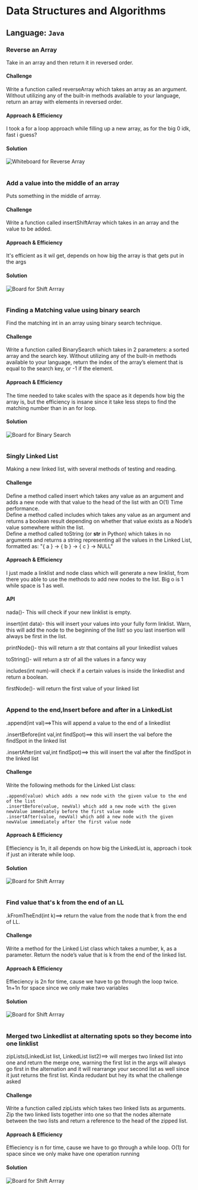 # Data Structures and Algorithms

## Language: `Java`

### Reverse an Array

Take in an array and then return it in reversed order.

#### Challenge

Write a function called reverseArray which takes an array as an argument. Without utilizing any of the built-in methods available to your language, return an array with elements in reversed order.

#### Approach & Efficiency

I took a for a loop approach while filling up a new array, as for the big 0 idk, fast i  guess?

#### Solution

![Whiteboard for Reverse Array](../../assets/aww-board.png)

# ####################################################################  

### Add a value into the middle of an array  

Puts something in the middle of arrray.  

#### Challenge  

Write a function called insertShiftArray which takes in an array and the value to be added.  

#### Approach & Efficiency  

It's efficient as it wil get, depends on how big the array is that gets put in the args  

#### Solution  


![Board for Shift Arrray](../../assets/shiftarrayboard.png)  

# ####################################################################

### Finding a Matching value using binary search

Find the matching int in an array using binary search technique.

#### Challenge  

Write a function called BinarySearch which takes in 2 parameters: a sorted array and the search key. Without utilizing any of the built-in methods available to your language, return the index of the array’s element that is equal to the search key, or -1 if the element.  

#### Approach & Efficiency  

The time needed to take scales with the space as it depends how big the array is, but the efficiency is insane since it take less steps to find the matching number than in an for loop.

#### Solution

![Board for Binary Search](../../assets/binarysearchboard.png)  

# ########################################################################  

### Singly Linked List  
Making a new linked list, with several methods of testing and reading.  

#### Challenge  

 Define a method called insert which takes any value as an argument and adds a new node with that value to the head of the list with an O(1) Time performance.  
 Define a method called includes which takes any value as an argument and returns a boolean result depending on whether that value exists as a Node’s value somewhere within the list.  
 Define a method called toString (or __str__ in Python) which takes in no arguments and returns a string representing all the values in the Linked List, formatted as:
        "{ a } -> { b } -> { c } -> NULL"  


#### Approach & Efficiency  

<!-- What approach did you take? Why? What is the Big O space/time for this approach? -->
I just made a linklist and node class which will generate a new linklist, from there you able to use the methods to add new nodes to the list. Big o is 1 while space is 1 as well.

#### API  

nada()- This will check if your new linklist is empty.  

insert(int data)- this will insert your values into your fully form linklist. Warn, this will add the node to the beginning of the list! so you last insertion will always be first in the list.

printNode()- this will return a str that contains all your linkedlist values

toString()- will return a str of all the values in a fancy way

includes(int num)-will check if a certain values is inside the linkedlist and return a boolean.

firstNode()- will return the first value of your linked list  

# ####################################################################  

### Append to the end,Insert before and after in a LinkedList 

.append(int val)==>This will append a value to the end of a linkedlist

.insertBefore(int val,int findSpot)==> this will insert the val before the findSpot in the linked list

.insertAfter(int val,int findSpot)==> this will insert the val after the findSpot in the linked list

#### Challenge  

Write the following methods for the Linked List class:

    .append(value) which adds a new node with the given value to the end of the list
    .insertBefore(value, newVal) which add a new node with the given newValue immediately before the first value node
    .insertAfter(value, newVal) which add a new node with the given newValue immediately after the first value node


#### Approach & Efficiency  

Effieciency is 1n, it all depends on how big the LinkedList is, approach i took if just an iriterate while loop.

#### Solution  


![Board for Shift Arrray](../../assets/appendinsertLL.png)  

# ####################################################################  

### Find value that's k from the end of an LL

.kFromTheEnd(int k)==> return the value from the node that k from the end of LL.

#### Challenge  

Write a method for the Linked List class which takes a number, k, as a parameter. Return the node’s value that is k from the end of the linked list.  


#### Approach & Efficiency  

Effieciency is 2n for time, cause we have to go through the loop twice. 1n+1n for space since  we only make two variables

#### Solution  


![Board for Shift Arrray](../../assets/LLkfromtheendboard.png)  

# ####################################################################  

### Merged two Linkedlist at alternating spots so they become into one linklist  

zipLists(LinkedList list, LinkedList list2)==> will merges two linked list into one and return the merge one, warning the first list in the args will always go first in the alternation 
and it will rearrange your second list as well since it just returns the first list. Kinda redudant but hey its what the challenge asked

#### Challenge  

Write a function called zipLists which takes two linked lists as arguments. Zip the two linked lists together into one so that the nodes alternate between the two lists and return a reference to the head of the zipped list.  


#### Approach & Efficiency  

Effieciency is n for time, cause we have to go through a  while loop. O(1) for space since  we only make have one operation running

#### Solution  


![Board for Shift Arrray](../../assets/zipLL.png)  
